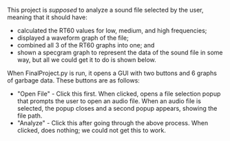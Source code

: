 This project is *supposed* to analyze a sound file selected by the user, meaning that it should have:
  - calculated the RT60 values for low, medium, and high frequencies;
  - displayed a waveform graph of the file;
  - combined all 3 of the RT60 graphs into one; and
  - shown a specgram graph to represent the data of the sound file in some way,
but all we could get it to do is shown below.

When FinalProject.py is run, it opens a GUI with two buttons and 6 graphs of garbage data. These buttons are as follows:
  - "Open File" - Click this first. When clicked, opens a file selection popup that prompts the user to open an audio file. When an audio file is selected, the popup closes and a second popup appears, showing the file path.
  - "Analyze" - Click this after going through the above process. When clicked, does nothing; we could not get this to work.
